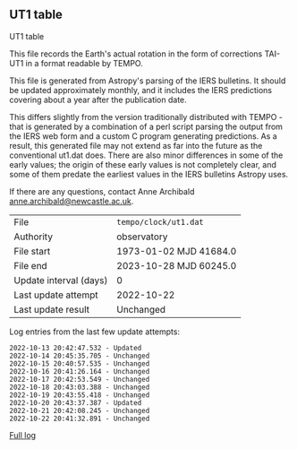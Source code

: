 
## UT1 table

UT1 table

This file records the Earth's actual rotation in the form of
corrections TAI-UT1 in a format readable by TEMPO.

This file is generated from Astropy's parsing of the IERS
bulletins. It should be updated approximately monthly, and it
includes the IERS predictions covering about a year after the
publication date.

This differs slightly from the version traditionally distributed
with TEMPO - that is generated by a combination of a perl script
parsing the output from the IERS web form and a custom C program
generating predictions. As a result, this generated file may not
extend as far into the future as the conventional ut1.dat does.
There are also minor differences in some of the early values; the
origin of these early values is not completely clear, and some of
them predate the earliest values in the IERS bulletins Astropy uses.

If there are any questions, contact Anne Archibald
<anne.archibald@newcastle.ac.uk>.

|     |     |
|:--- |:--- |
| File | `tempo/clock/ut1.dat` |
| Authority | observatory |
| File start | 1973-01-02 MJD 41684.0 |
| File end | 2023-10-28 MJD 60245.0 |
| Update interval (days) | 0 |
| Last update attempt | 2022-10-22 |
| Last update result | Unchanged |

Log entries from the last few update attempts:
```
2022-10-13 20:42:47.532 - Updated
2022-10-14 20:45:35.705 - Unchanged
2022-10-15 20:40:57.535 - Unchanged
2022-10-16 20:41:26.164 - Unchanged
2022-10-17 20:42:53.549 - Unchanged
2022-10-18 20:43:03.388 - Unchanged
2022-10-19 20:43:55.418 - Unchanged
2022-10-20 20:43:37.387 - Updated
2022-10-21 20:42:08.245 - Unchanged
2022-10-22 20:41:32.891 - Unchanged
```
[Full log](https://raw.githubusercontent.com/ipta/pulsar-clock-corrections/main/log/tempo/clock/ut1.dat.log)
